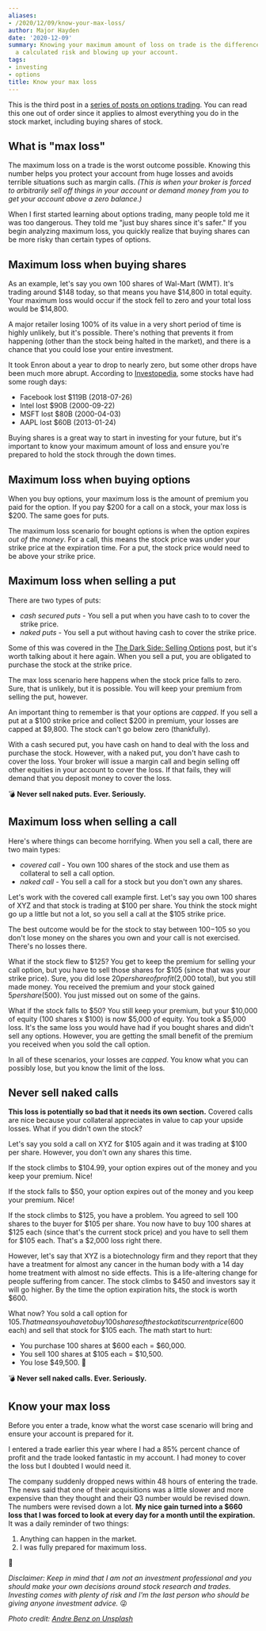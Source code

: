 ```yaml
---
aliases:
- /2020/12/09/know-your-max-loss/
author: Major Hayden
date: '2020-12-09'
summary: Knowing your maximum amount of loss on trade is the difference between taking
  a calculated risk and blowing up your account.
tags:
- investing
- options
title: Know your max loss
---
```


This is the third post in a [series of posts on options trading]. You can read
this one out of order since it applies to almost everything you do in the
stock market, including buying shares of stock.

[series of posts on options trading]: /tags/options/

## What is "max loss"

The maximum loss on a trade is the worst outcome possible. Knowing this number
helps you protect your account from huge losses and avoids terrible situations
such as margin calls. *(This is when your broker is forced to arbitrarily sell
off things in your account or demand money from you to get your account above
a zero balance.)*

When I first started learning about options trading, many people told me it
was too dangerous. They told me "just buy shares since it's safer." If you
begin analyzing maximum loss, you quickly realize that buying shares can be
more risky than certain types of options.

## Maximum loss when buying shares

As an example, let's say you own 100 shares of Wal-Mart (WMT). It's trading
around $148 today, so that means you have $14,800 in total equity. Your
maximum loss would occur if the stock fell to zero and your total loss would
be $14,800.

A major retailer losing 100% of its value in a very short period of time is
highly unlikely, but it's possible. There's nothing that prevents it from
happening (other than the stock being halted in the market), and there is a
chance that you could lose your entire investment.

It took Enron about a year to drop to nearly zero, but some other drops have
been much more abrupt. According to [Investopedia], some stocks have had some
rough days:

* Facebook lost $119B (2018-07-26)
* Intel lost $90B (2000-09-22)
* MSFT lost $80B (2000-04-03)
* AAPL lost $60B (2013-01-24)

Buying shares is a great way to start in investing for your future, but it's
important to know your maximum amount of loss and ensure you're prepared to
hold the stock through the down times.

[Investopedia]: https://www.investopedia.com/investing/biggest-singleday-market-cap-drops-us-stocks/

## Maximum loss when buying options

When you buy options, your maximum loss is the amount of premium you paid for
the option. If you pay $200 for a call on a stock, your max loss is $200. The
same goes for puts.

The maximum loss scenario for bought options is when the option expires *out
of the money*. For a call, this means the stock price was under your strike
price at the expiration time. For a put, the stock price would need to be
above your strike price.

## Maximum loss when selling a put

There are two types of puts:

* *cash secured puts* - You sell a put when you have cash to to cover the
  strike price.
* *naked puts* - You sell a put without having cash to cover the strike price.

Some of this was covered in the [The Dark Side: Selling Options] post, but
it's worth talking about it here again. When you sell a put, you are obligated
to purchase the stock at the strike price.

The max loss scenario here happens when the stock price falls to zero. Sure,
that is unlikely, but it is possible. You will keep your premium from selling
the put, however.

An important thing to remember is that your options are *capped*. If you sell
a put at a $100 strike price and collect $200 in premium, your losses are
capped at $9,800. The stock can't go below zero (thankfully).

With a cash secured put, you have cash on hand to deal with the loss and
purchase the stock. However, with a naked put, you don't have cash to cover
the loss. Your broker will issue a margin call and begin selling off other
equities in your account to cover the loss. If that fails, they will demand
that you deposit money to cover the loss.

💣 **Never sell naked puts. Ever. Seriously.**

## Maximum loss when selling a call

Here's where things can become horrifying. When you sell a call, there are two
main types:

* *covered call* - You own 100 shares of the stock and use them as collateral
  to sell a call option.
* *naked call* - You sell a call for a stock but you don't own any shares.

Let's work with the covered call example first. Let's say you own 100 shares
of XYZ and that stock is trading at $100 per share. You think the stock might
go up a little but not a lot, so you sell a call at the $105 strike price.

The best outcome would be for the stock to stay between $100-$105 so you don't
lose money on the shares you own and your call is not exercised. There's no
losses there.

What if the stock flew to $125? You get to keep the premium for selling your
call option, but you have to sell those shares for $105 (since that was your
strike price). Sure, you did lose $20 per share of profit ($2,000 total), but
you still made money. You received the premium and your stock gained $5 per
share ($500). You just missed out on some of the gains.

What if the stock falls to $50? You still keep your premium, but your $10,000
of equity (100 shares x $100) is now $5,000 of equity. You took a $5,000 loss.
It's the same loss you would have had if you bought shares and didn't sell any
options. However, you are getting the small benefit of the premium you
received when you sold the call option.

In all of these scenarios, your losses are *capped*. You know what you can
possibly lose, but you know the limit of the loss.

## Never sell naked calls

**This loss is potentially so bad that it needs its own section.** Covered
calls are nice because your collateral appreciates in value to cap your upside
losses. What if you didn't own the stock?

Let's say you sold a call on XYZ for $105 again and it was trading at $100 per
share. However, you don't own any shares this time.

If the stock climbs to $104.99, your option expires out of the money and you
keep your premium. Nice!

If the stock falls to $50, your option expires out of the money and you keep
your premium. Nice!

If the stock climbs to $125, you have a problem. You agreed to sell 100 shares
to the buyer for $105 per share. You now have to buy 100 shares at $125 each
(since that's the current stock price) and you have to sell them for $105
each. That's a $2,000 loss right there.

However, let's say that XYZ is a biotechnology firm and they report that they
have a treatment for almost any cancer in the human body with a 14 day home
treatment with almost no side effects. This is a life-altering change for
people suffering from cancer. The stock climbs to $450 and investors say it
will go higher. By the time the option expiration hits, the stock is worth
$600.

What now? You sold a call option for $105. That means you have to buy 100
shares of the stock at its current price ($600 each) and sell that stock for
$105 each. The math start to hurt:

* You purchase 100 shares at $600 each = $60,000.
* You sell 100 shares at $105 each = $10,500.
* You lose $49,500. 🤯

💣 **Never sell naked calls. Ever. Seriously.**

## Know your max loss

Before you enter a trade, know what the worst case scenario will bring and
ensure your account is prepared for it.

I entered a trade earlier this year where I had a 85% percent chance of profit
and the trade looked fantastic in my account. I had money to cover the loss
but I doubted I would need it.

The company suddenly dropped news within 48 hours of entering the trade. The
news said that one of their acquisitions was a little slower and more
expensive than they thought and their Q3 number would be revised down. The
numbers were revised down a lot. **My nice gain turned into a $660 loss
that I was forced to look at every day for a month until the expiration.** It
was a daily reminder of two things:

1. Anything can happen in the market.
2. I was fully prepared for maximum loss.

💸

[The Dark Side: Selling Options]: /2020/12/07/the-dark-side-selling-options/

*Disclaimer: Keep in mind that I am not an investment professional and you
should make your own decisions around stock research and trades. Investing
comes with plenty of risk and I'm the last person who should be giving anyone
investment advice.* 😜

*Photo credit: [Andre Benz on Unsplash](https://unsplash.com/@trapnation)*